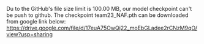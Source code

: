 Du to the GitHub's file size limit is 100.00 MB, our model checkpoint can't 
be push to github.
The checkpoint team23_NAF.pth can be downloaded from google link below:
https://drive.google.com/file/d/17euA75OwQj22_moEbGLadee2rCNzM9qO/view?usp=sharing